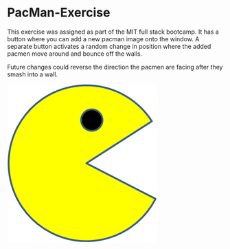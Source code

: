 # PacMan-Exercise

This exercise was assigned as part of the MIT full stack bootcamp. It has a button where you can add a new pacman image onto the window. A separate button activates a random change in position where the added pacmen move around and bounce off the walls.

Future changes could reverse the direction the pacmen are facing after they smash into a wall.

<img src="PacMan1.png">
